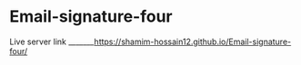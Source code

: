 # Email-signature-four
Live server link _______https://shamim-hossain12.github.io/Email-signature-four/
